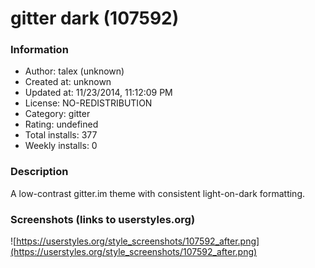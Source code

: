 # gitter dark (107592)

### Information
- Author: talex (unknown)
- Created at: unknown
- Updated at: 11/23/2014, 11:12:09 PM
- License: NO-REDISTRIBUTION
- Category: gitter
- Rating: undefined
- Total installs: 377
- Weekly installs: 0


### Description
A low-contrast gitter.im theme with consistent light-on-dark formatting.


### Screenshots (links to userstyles.org)
![https://userstyles.org/style_screenshots/107592_after.png](https://userstyles.org/style_screenshots/107592_after.png)


